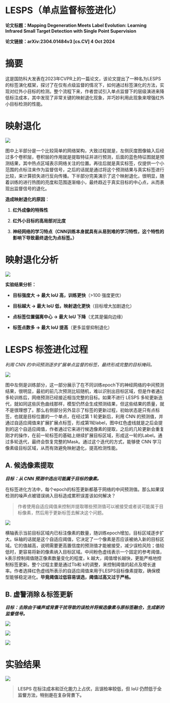 # **LESPS（单点监督标签进化）**

**论文标题：Mapping Degeneration Meets Label Evolution: Learning Infrared Small Target Detection with Single Point Supervision**

**论文链接：arXiv:2304.01484v3 \[cs.CV] 4 Oct 2024**

# 摘要

&#x20;     这是国防科大发表在2023年CVPR上的一篇论文，该论文提出了一种名为LESPS的标签演化框架，探讨了在仅有点级监督的情况下，如何通过标签演化的方法，实现对红外小目标的检测。整个流程下来，作者尝试引入单点监督下的层级演进来降低标注成本，其中发现了非常关键的映射退化现象，并巧妙利用此现象来增强红外小目标检测的性能。

# 映射退化

![](images/image-5.png)

&#x20;     图中上半部分是一个比较简单的网络架构，大致过程就是，左侧灰度图像输入后经过多个卷积层，卷积层的作用就是提取特征并进行预测，后面的蓝色特征图就是预测结果，其中热点区域表示网络关注的位置。再往后就是真实标签，仅提供一个小范围的点标注来作为监督信号，之后的话就是通过将这个预测结果与真实标签进行比较，来计算损失进行反向传播。下半部分完美演示了这个映射退化，很明显，随着训练的进行热图的亮度和范围逐渐缩小，最终趋近于真实目标的中心点，从而表现出监督信号的退化。

**造成映射退化的原因**：

1. **红外成像的特殊性**

2. **红外小目标的高局部对比度**

3. **神经网络的学习特点（CNN训练本身就具有从易到难的学习特性，这个特性的影响下导致最终退化为点标签。）**

# 映射退化分析

![](images/image-7.png)

**实验结果分析：**

* **目标强度大 → 最大 IoU 高，训练更快**（>100 强度更优）

* **目标越大 → 最大 IoU 低，映射退化更快**（目标增大加剧退化）

* **点标签位置偏离中心 → 最大 IoU 下降**（尤其是偏向边缘）

* **标签点数多 → 最大 IoU 提高**（更多监督抑制退化）

# **LESPS 标签进化过程**

*利用 CNN 的中间预测逐步扩展单点监督的标签，最终形成完整的目标掩码。*

![](images/image-6.png)

&#x20;     图中左侧是训练部分，这一部分展示了在不同训练epoch下的神经网络的中间预测结果，很明显，最初的前几次预测比较随机，难以识别出目标区域，但是作者通过多轮训练后，网络预测已经接近相当完整的目标。如果不进行 LESPS 多轮更新迭代，就如同这些灰色曲线那样，模型仍然会生成预测结果，但这些结果的质量，就不是很理想了。那么右侧部分另外显示了标签的更新过程，初始状态是只有点标签，也就是目标位置的一个单点，在经过第 1 轮更新后，利用 CNN 的预测值，并通过自适应阈值来扩展扩展点标签，形成第1轮label，图中红色虚线就是之后会提到的这个自适应阈值，作者通过它来进行候选像素的提取，之后的几轮更新会重复刚才的操作，在前一轮标签的基础上继续扩展目标区域，形成这一轮的Label。通过多轮迭代，最终会恢复完整的Mask。通过这个迭代的方式，能够使 CNN 学习像素级目标区域，从而有效避免映射退化，提高检测性能。

## **A. 候选像素提取**

***目标：从 CNN 预测中选出可能属于目标的像素。***

在标签进化方法中，每个epoch的标签更新都基于网络的中间预测值。那么如果误检测的噪声点被错误纳入目标造成累积误差该如何解决？

> 作者使用自适应阈值来控制并提取哪些预测值可以被接受或者说可能属于目标像素，然后用于更新标签去解决这个问题。

![](images/image-4.png)

&#x20;     横轴表示当前目标区域内已标注像素的数量，随训练epoch增加，目标区域逐步扩大。纵轴的话就是这个自适应阈值，它决定了一个像素是否应该被纳入新的目标区域。它的值越高，说明需要更高置信度的预测值才能被接受，减少误检风险；值较低时，更容易将新的像素纳入目标区域。中间粉色虚线表示一个固定的参考阈值，k表示控制阈值随正像素数量变化的程度，k 越大，阈值增长越快，更能严格地控制标签更新。整个过程主要是通过Tb和 k的调整，来控制阈值的起点及增长速率。作者选择红色虚线所表示的自适应阈值来用于LESPS目标像素提取，确保模型能够稳定进化。**毕竟阈值过低容易误选，阈值过高又过于严格。**

## **B. 虚警消除＆标签更新**

***目标：去除由于噪声或背景干扰导致的误检并将候选像素与原标签融合，生成新的监督信号。***

![](images/image-3.png)

![](images/image-2.png)



![](images/image.png)

# 实验结果

![](images/image-1.png)

> **LESPS** **在标注成本和泛化能力上占优，且误检率较低，但** **IoU 仍然低于全监督方法，特别是在复杂背景下。**

